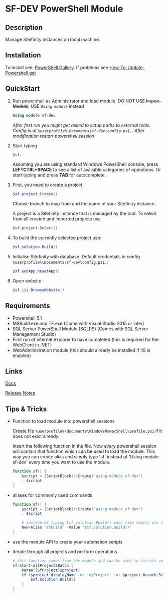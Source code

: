 # SF-DEV PowerShell Module

## Description

Manage Sitefinity instances on local machine.

## Installation

To install see: [PowerShell Gallery](https://www.powershellgallery.com/packages/sf-dev/). If problems see [How-To-Update-Powershell get](https://docs.microsoft.com/en-us/powershell/gallery/installing-psget)

## QuickStart

1. Run powershell as Administrator and load module. DO NOT USE ~~Import-Module~~, USE `Using module` instead
    ```powershell
    Using module sf-dev
    ```

    _After first run you might get asked to setup paths to external tools. Config is at `%userprofile%\Documents\sf-dev\config.ps1.`. After modification restart powershell session_

2. Start typing
    ```powershell
    $sf.
    ```
    Assuming you are using standard Windows PowerShell console, press __LEFTCTRL+SPACE__ to see a list of available categories of operations. Or start typing and press __TAB__ for autocomplete.

3. First, you need to create a project.
    ```powershell
    $sf.project.Create()
    ```
    Choose branch to map from and the name of your Sitefinity instance.

    A project is a Sitefinity instance that is managed by the tool. To select from all created and imported projects use
    ```powershell
    $sf.project.Select()
    ```

4. To build the currently selected project use:
    ```powershell
    $sf.solution.Build()
    ```

5. Initialise Sitefinity with database. Default credentials in config `%userprofile%\Documents\sf-dev\config.ps1.`:
    ```powershell
    $sf.webApp.ResetApp()
    ```

6. Open website
    ```powershell
    $sf.iis.BrowseWebsite()
    ```

## Requirements

- Powershell 5.1
- MSBuild.exe and TF.exe (Come with Visual Studio 2015 or later)
- SQL Server PowerShell Module (SQLPS) (Comes with SQL Server Management Studio)
- First run of internet explorer to have completed (this is required for the WebClient in .NET)
- WebAdministration module (this should already be installed if IIS is enabled)

## Links

[Docs](./docs.md)

[Release Notes](./sf-dev/sf-dev.psd1)

## Tips & Tricks

- Function to load module into powershell sessions

  Create file `%userprofile%\documents\WindowsPowerShell\profile.ps1` if it does not exist already.

  Insert the following function in the file. Now every powershell session will contain that function which can be used to load the module. 
  This way you can create alias and simply type 'sf' instead of 'Using module sf-dev' every time you want to use the module.

  ```powerShell
  function sf() {
      $script = [ScriptBlock]::Create("using module sf-dev")
      . $script
  }
  ```

- aliases for commonly used commands

  ```powerShell
  function sf() {
      $script = [ScriptBlock]::Create("using module sf-dev")
      . $script

      # instead of typing $sf.solution.Build() each time simply use sfbuild
      New-Alias 'sfbuild' -Value '$sf.solution.Build()'
  }
  ```
- use the module API to create your automation scripts

- iterate through all projects and perform operations
    ```PowerShell
    # this function comes from the module and can be used to iterate and perform operations on each project managed by the module
    sf-start-allProjectsBatch {
        Param([SfProject]$project)
        if ($project.displayName -eq 'myProject' -or $project.branch.StartsWith("Fixes_")) {
            $sf.solution.Build()
        }
    }
    ```

    
